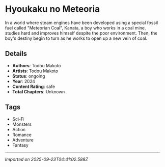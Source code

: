 # Hyoukaku no Meteoria

In a world where steam engines have been developed using a special fossil fuel called "Meteorian Coal", Kanata, a boy who works in a coal mine, studies hard and improves himself despite the poor environment. Then, the boy's destiny begin to turn as he works to open up a new vein of coal.

## Details
- **Authors**: Todou Makoto
- **Artists**: Todou Makoto
- **Status**: ongoing
- **Year**: 2024
- **Content Rating**: safe
- **Total Chapters**: Unknown

## Tags
- Sci-Fi
- Monsters
- Action
- Romance
- Adventure
- Fantasy

---
*Imported on 2025-09-23T04:41:02.588Z*
